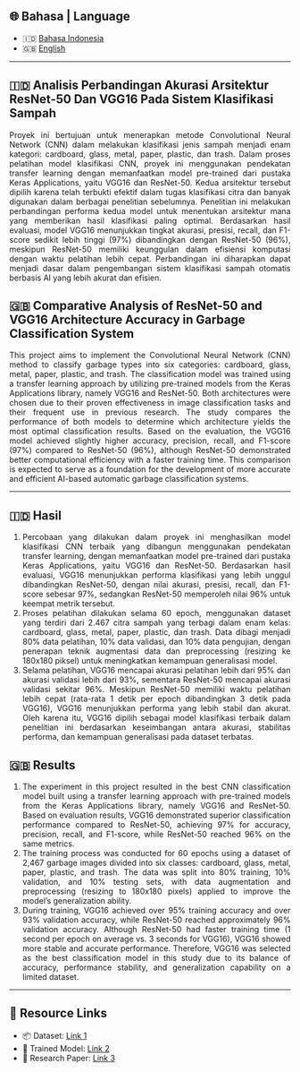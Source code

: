 ## 🌐 Bahasa | Language
- 🇮🇩 [Bahasa Indonesia](#analisis-perbandingan-akurasi-arsitektur-resnet-50-dan-vgg16-pada-sistem-klasifikasi-sampah)
- 🇬🇧 [English](#comparative-analysis-of-resnet-50-and-vgg16-architecture-accuracy-in-garbage-classification-system)

---

## 🇮🇩 Analisis Perbandingan Akurasi Arsitektur ResNet-50 Dan VGG16 Pada Sistem Klasifikasi Sampah

<div align="justify"> Proyek ini bertujuan untuk menerapkan metode Convolutional Neural Network (CNN) dalam melakukan klasifikasi jenis sampah menjadi enam kategori: cardboard, glass, metal, paper, plastic, dan trash. Dalam proses pelatihan model klasifikasi CNN, proyek ini menggunakan pendekatan transfer learning dengan memanfaatkan model pre-trained dari pustaka Keras Applications, yaitu VGG16 dan ResNet-50. Kedua arsitektur tersebut dipilih karena telah terbukti efektif dalam tugas klasifikasi citra dan banyak digunakan dalam berbagai penelitian sebelumnya. Penelitian ini melakukan perbandingan performa kedua model untuk menentukan arsitektur mana yang memberikan hasil klasifikasi paling optimal. Berdasarkan hasil evaluasi, model VGG16 menunjukkan tingkat akurasi, presisi, recall, dan F1-score sedikit lebih tinggi (97%) dibandingkan dengan ResNet-50 (96%), meskipun ResNet-50 memiliki keunggulan dalam efisiensi komputasi dengan waktu pelatihan lebih cepat. Perbandingan ini diharapkan dapat menjadi dasar dalam pengembangan sistem klasifikasi sampah otomatis berbasis AI yang lebih akurat dan efisien. </div>

## 🇬🇧 Comparative Analysis of ResNet-50 and VGG16 Architecture Accuracy in Garbage Classification System

<div align="justify"> This project aims to implement the Convolutional Neural Network (CNN) method to classify garbage types into six categories: cardboard, glass, metal, paper, plastic, and trash. The classification model was trained using a transfer learning approach by utilizing pre-trained models from the Keras Applications library, namely VGG16 and ResNet-50. Both architectures were chosen due to their proven effectiveness in image classification tasks and their frequent use in previous research. The study compares the performance of both models to determine which architecture yields the most optimal classification results. Based on the evaluation, the VGG16 model achieved slightly higher accuracy, precision, recall, and F1-score (97%) compared to ResNet-50 (96%), although ResNet-50 demonstrated better computational efficiency with a faster training time. This comparison is expected to serve as a foundation for the development of more accurate and efficient AI-based automatic garbage classification systems. </div>

---

## 🇮🇩 Hasil

1. <div align="justify"> Percobaan yang dilakukan dalam proyek ini menghasilkan model klasifikasi CNN terbaik yang dibangun menggunakan pendekatan transfer learning, dengan memanfaatkan model pre-trained dari pustaka Keras Applications, yaitu VGG16 dan ResNet-50. Berdasarkan hasil evaluasi, VGG16 menunjukkan performa klasifikasi yang lebih unggul dibandingkan ResNet-50, dengan nilai akurasi, presisi, recall, dan F1-score sebesar 97%, sedangkan ResNet-50 memperoleh nilai 96% untuk keempat metrik tersebut. </div>

2. <div align="justify"> Proses pelatihan dilakukan selama 60 epoch, menggunakan dataset yang terdiri dari 2.467 citra sampah yang terbagi dalam enam kelas: cardboard, glass, metal, paper, plastic, dan trash. Data dibagi menjadi 80% data pelatihan, 10% data validasi, dan 10% data pengujian, dengan penerapan teknik augmentasi data dan preprocessing (resizing ke 180x180 piksel) untuk meningkatkan kemampuan generalisasi model. </div>

3. <div align="justify"> Selama pelatihan, VGG16 mencapai akurasi pelatihan lebih dari 95% dan akurasi validasi lebih dari 93%, sementara ResNet-50 mencapai akurasi validasi sekitar 96%. Meskipun ResNet-50 memiliki waktu pelatihan lebih cepat (rata-rata 1 detik per epoch dibandingkan 3 detik pada VGG16), VGG16 menunjukkan performa yang lebih stabil dan akurat. Oleh karena itu, VGG16 dipilih sebagai model klasifikasi terbaik dalam penelitian ini berdasarkan keseimbangan antara akurasi, stabilitas performa, dan kemampuan generalisasi pada dataset terbatas. </div>

## 🇬🇧 Results

1. <div align="justify"> The experiment in this project resulted in the best CNN classification model built using a transfer learning approach with pre-trained models from the Keras Applications library, namely VGG16 and ResNet-50. Based on evaluation results, VGG16 demonstrated superior classification performance compared to ResNet-50, achieving 97% for accuracy, precision, recall, and F1-score, while ResNet-50 reached 96% on the same metrics. </div>

2. <div align="justify"> The training process was conducted for 60 epochs using a dataset of 2,467 garbage images divided into six classes: cardboard, glass, metal, paper, plastic, and trash. The data was split into 80% training, 10% validation, and 10% testing sets, with data augmentation and preprocessing (resizing to 180x180 pixels) applied to improve the model’s generalization ability. </div>

3. <div align="justify"> During training, VGG16 achieved over 95% training accuracy and over 93% validation accuracy, while ResNet-50 reached approximately 96% validation accuracy. Although ResNet-50 had faster training time (1 second per epoch on average vs. 3 seconds for VGG16), VGG16 showed more stable and accurate performance. Therefore, VGG16 was selected as the best classification model in this study due to its balance of accuracy, performance stability, and generalization capability on a limited dataset. </div>

---

## 📁 Resource Links

- 📦 Dataset: [Link 1](https://drive.google.com/file/d/1CyjUb8IS4auFMlfIPWOzfnlz4LReXnii/view?usp=sharing)
- 🤖 Trained Model: [Link 2](https://drive.google.com/file/d/1lbVbGWYPs7uNLioAG84aBCOQ-peFNaU4/view?usp=sharing)
- 📄 Research Paper: [Link 3](https://drive.google.com/file/d/1ESsXFK23ujvRDQl7OF-XuaZ5Cfg7A71y/view?usp=sharing)
